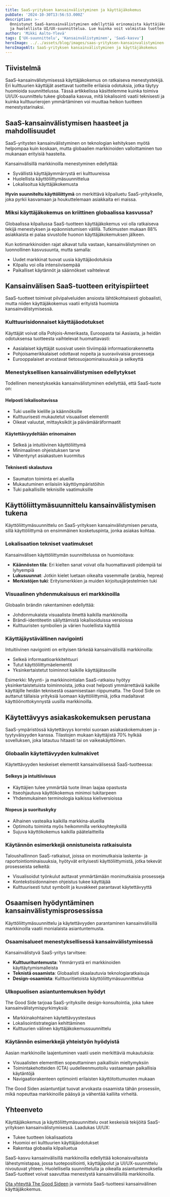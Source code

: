 ```yaml
---
title: SaaS-yrityksen kansainvälistyminen ja käyttäjäkokemus
pubDate: '2024-10-30T13:56:53.000Z'
description: >-
  Onnistunut SaaS-kansainvälistyminen edellyttää erinomaista käyttäjäkokemusta, kulttuurituntemusta 
  ja huolellista UI/UX-suunnittelua. Lue kuinka voit valmistaa tuotteesi globaaleille markkinoille.
author: 'Mikki Aalto-Ylevä'
tags: ['UX-suunnittelu', 'Kansainvälistyminen', 'SaaS-kasvu']
heroImage: ../../assets/blog/images/saas-yrityksen-kansainvalistyminen-ja-ux/featured.webp
heroImageAlt: SaaS-yrityksen kansainvälistyminen ja käyttäjäkokemus
---
```


## Tiivistelmä

SaaS-kansainvälistymisessä käyttäjäkokemus on ratkaiseva menestystekijä. Eri kulttuurien käyttäjät asettavat tuotteille erilaisia odotuksia, jotka täytyy huomioida suunnittelussa. Tässä artikkelissa käsittelemme kuinka toimiva UI/UX-suunnittelu tukee globaalia kasvua, mitä lokalisointi vaatii teknisesti ja kuinka kulttuurierojen ymmärtäminen voi muuttaa heikon tuotteen menestystarinaksi.

## SaaS-kansainvälistymisen haasteet ja mahdollisuudet

SaaS-yritysten kansainvälistyminen on teknologian kehityksen myötä helpompaa kuin koskaan, mutta globaalien markkinoiden valloittaminen tuo mukanaan erityisiä haasteita.

Kansainvälisillä markkinoilla menestyminen edellyttää:
- Syvällistä käyttäjäymmärrystä eri kulttuureissa 
- Huolellista käyttöliittymäsuunnittelua
- Lokalisoitua käyttäjäkokemusta

**Hyvin suunniteltu käyttöliittymä** on merkittävä kilpailuetu SaaS-yritykselle, joka pyrkii kasvamaan ja houkuttelemaan asiakkaita eri maissa.

### Miksi käyttäjäkokemus on kriittinen globaalissa kasvussa?

Globaalissa kilpailussa SaaS-tuotteen käyttäjäkokemus voi olla ratkaiseva tekijä menestyksen ja epäonnistumisen välillä. Tutkimusten mukaan 88% asiakkaista ei palaa sivustolle huonon käyttäjäkokemuksen jälkeen.

Kun kotimarkkinoiden rajat alkavat tulla vastaan, kansainvälistyminen on luonnollinen kasvusuunta, mutta samalla:

- Uudet markkinat tuovat uusia käyttäjäodotuksia
- Kilpailu voi olla intensiivisempää
- Paikalliset käytännöt ja säännökset vaihtelevat

## Kansainvälisen SaaS-tuotteen erityispiirteet

SaaS-tuotteet toimivat pilvipalveluiden ansiosta lähtökohtaisesti globaalisti, mutta niiden käyttäjäkokemus vaatii erityistä huomiota kansainvälistymisessä.

### Kulttuurisidonnaiset käyttäjäodotukset

Käyttäjät voivat olla Pohjois-Amerikasta, Euroopasta tai Aasiasta, ja heidän odotuksensa tuotteesta vaihtelevat huomattavasti:

- Aasialaiset käyttäjät suosivat usein tiiviimpää informaatiorakennetta 
- Pohjoisamerikkalaiset odottavat nopeita ja suoraviivaisia prosesseja
- Eurooppalaiset arvostavat tietosuojaominaisuuksia ja selkeyttä

### Menestyksellisen kansainvälistymisen edellytykset

Todellinen menestyksekäs kansainvälistyminen edellyttää, että SaaS-tuote on:

#### Helposti lokalisoitavissa

- Tuki useille kielille ja käännöksille
- Kulttuurisesti mukautetut visuaaliset elementit
- Oikeat valuutat, mittayksiköt ja päivämääräformaatit

#### Käytettävyydeltään erinomainen

- Selkeä ja intuitiivinen käyttöliittymä
- Minimaalinen ohjeistuksen tarve
- Vähentynyt asiakastuen kuormitus

#### Teknisesti skalautuva

- Saumaton toiminta eri alueilla
- Mukautuminen erilaisiin käyttöympäristöihin
- Tuki paikallisille teknisille vaatimuksille

## Käyttöliittymäsuunnittelu kansainvälistymisen tukena

Käyttöliittymäsuunnittelu on SaaS-yrityksen kansainvälistymisen perusta, sillä käyttöliittymä on ensimmäinen kosketuspinta, jonka asiakas kohtaa.

### Lokalisaation tekniset vaatimukset

Kansainvälisen käyttöliittymän suunnittelussa on huomioitava:

- **Käännösten tila**: Eri kielten sanat voivat olla huomattavasti pidempiä tai lyhyempiä
- **Lukusuunnat**: Jotkin kielet luetaan oikealta vasemmalle (arabia, heprea)
- **Merkistöjen tuki**: Erityismerkkien ja muiden kirjoitusjärjestelmien tuki

### Visuaalinen yhdenmukaisuus eri markkinoilla

Globaalin brändin rakentaminen edellyttää:

- Johdonmukaista visuaalista ilmettä kaikilla markkinoilla
- Brändi-identiteetin säilyttämistä lokalisoiduissa versioissa
- Kulttuuristen symbolien ja värien huolellista käyttöä

### Käyttäjäystävällinen navigointi

Intuitiivinen navigointi on erityisen tärkeää kansainvälisillä markkinoilla:

- Selkeä informaatioarkkitehtuuri
- Tutut käyttöliittymäelementit
- Yksinkertaistetut toiminnot kaikille käyttäjätasoille

Esimerkki: Myynti- ja markkinointialan SaaS-ratkaisu hyötyy yksinkertaistetuista toiminnoista, jotka ovat helposti ymmärrettäviä kaikille käyttäjille heidän teknisestä osaamisestaan riippumatta. The Good Side on auttanut tällaisia yrityksiä luomaan käyttöliittymiä, jotka madaltavat käyttöönottokynnystä uusilla markkinoilla.

## Käytettävyys asiakaskokemuksen perustana

SaaS-ympäristössä käytettävyys korreloi suoraan asiakaskokemuksen ja -tyytyväisyyden kanssa. Tilastojen mukaan käyttäjistä 70% hylkää sovelluksen, joka latautuu hitaasti tai on vaikeakäyttöinen.

### Globaalin käytettävyyden kulmakivet

Käytettävyyden keskeiset elementit kansainvälisessä SaaS-tuotteessa:

#### Selkeys ja intuitiivisuus

- Käyttäjien tulee ymmärtää tuote ilman laajaa opastusta
- Itseohjautuva käyttökokemus minimoi tukitarpeen
- Yhdenmukainen terminologia kaikissa kieliversioissa

#### Nopeus ja suorituskyky

- Alhainen vasteaika kaikilla markkina-alueilla
- Optimoitu toiminta myös heikommilla verkkoyhteyksillä
- Sujuva käyttökokemus kaikilla päätelaitteilla

### Käytännön esimerkkejä onnistuneista ratkaisuista

Taloushallinnon SaaS-ratkaisut, joissa on monimutkaisia laskenta- ja raportointiominaisuuksia, hyötyvät erityisesti käyttöliittymistä, jotka tekevät prosesseista selkeitä:

- Visualisoidut työnkulut auttavat ymmärtämään monimutkaisia prosesseja
- Kontekstisidonnainen ohjeistus tukee käyttäjää
- Kulttuurisesti tutut symbolit ja kuvakkeet parantavat käytettävyyttä

## Osaamisen hyödyntäminen kansainvälistymisprosessissa

Käyttöliittymäsuunnittelu ja käytettävyyden parantaminen kansainvälisillä markkinoilla vaatii monialaista asiantuntemusta.

### Osaamisalueet menestyksellisessä kansainvälistymisessä

Kansainvälistyvä SaaS-yritys tarvitsee:

- **Kulttuurituntemusta**: Ymmärrystä eri markkinoiden käyttäytymismalleista
- **Teknistä osaamista**: Globaalisti skaalautuvia teknologiaratkaisuja
- **Design-osaamista**: Kulttuuritietoista käyttöliittymäsuunnittelua

### Ulkopuolisen asiantuntemuksen hyödyt

The Good Side tarjoaa SaaS-yrityksille design-konsultointia, joka tukee kansainvälistymispyrkimyksiä:

- Markkinakohtainen käytettävyystestaus
- Lokalisointistrategian kehittäminen
- Kulttuurien välinen käyttäjäkokemussuunnittelu

### Käytännön esimerkkejä yhteistyön hyödyistä

Aasian markkinoille laajentuminen vaatii usein merkittäviä mukautuksia:

- Visuaalisten elementtien sopeuttaminen paikallisiin mieltymyksiin
- Toimintakehotteiden (CTA) uudelleenmuotoilu vastaamaan paikallisia käytäntöjä
- Navigaatiorakenteen optimointi erilaisten käyttötottumusten mukaan

The Good Siden asiantuntijat tuovat arvokasta osaamista tähän prosessiin, mikä nopeuttaa markkinoille pääsyä ja vähentää kalliita virheitä.

## Yhteenveto

Käyttäjäkokemus ja käyttöliittymäsuunnittelu ovat keskeisiä tekijöitä SaaS-yrityksen kansainvälistymisessä. Laadukas UI/UX:

- Tukee tuotteen lokalisaatiota
- Huomioi eri kulttuurien käyttäjäodotukset
- Rakentaa globaalia kilpailuetua

SaaS-kasvu kansainvälisillä markkinoilla edellyttää kokonaisvaltaista lähestymistapaa, jossa tuotepositiointi, käyttäjäpolut ja UI/UX-suunnittelu nivoutuvat yhteen. Huolellisella suunnittelulla ja oikealla asiantuntemuksella SaaS-tuotteet voivat saavuttaa menestystä kansainvälisillä markkinoilla.

[Ota yhteyttä The Good Sideen](/contact) ja varmista SaaS-tuotteesi kansainvälinen käyttäjäkokemus.
